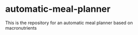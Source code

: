 # automatic-meal-planner
This is the repository for an automatic meal planner based on macronutrients
